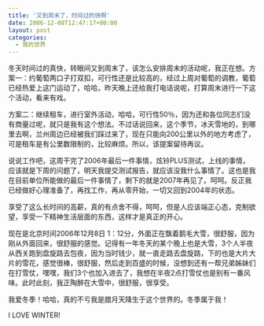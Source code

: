 ```yaml
---
title: '又到周末了，时间过的快啊'
date: 2006-12-08T12:47:17+00:00
layout: post
categories:
  - 我的世界
---
```


冬天时间过的真快，转眼间又到周末了，该怎么安排周末的活动呢，我正在想。方案一：约葡萄两口子打双扣，可行性还是比较高的，经过上周对葡萄的调教，葡萄已经热爱上这门运动了，哈哈，昨天晚上还给我打电话说呢，打算周末进行一下这个活动，看来有戏。

方案二：继续租车，进行室外活动，哈哈，可行性50％，因为还和各位同志们没有商量过呢，就只是我有这个想法。不过话说回来，这个季节，冰天雪地的，到哪里去啊，兰州周边已经被我们踩过来了，现在只能向200公里以外的地方考虑了，可是租车是有公里数限制的，比较麻烦。所以，该提案留待再议。

说说工作吧，这周干完了2006年最后一件事情，炫铃PLUS测试，上线的事情，应该就是下周的问题了，明天我提交测试报告，就应该没我什么事情了。这也是我在目前单位所能做的最后一件事情了，剩下的就是2007年再见了。呵呵。反正我已经做好心理准备了，再找工作，再从零开始，一切又回到2004年的状态。

享受了这么长时间的高薪，真的有点舍不得，呵呵，但是人应该端正心态，克制欲望，享受一下精神生活层面的东西，这样才是真正的开心。

现在是北京时间2006年12月8日 1：12分，外面正在飘着鹅毛大雪，很舒服，因为刚从外面回来，很舒服的感觉。记得有一年冬天的某个晚上也是大雪，3个人半夜从西关跑到盘旋路去包夜，因为当时钱少，就一直走路去盘旋路，下的也是大片大片的雪花，感觉很棒，很舒服，然后走到百盛的时候，没想到还有一帮兄弟姊妹们在打雪仗，嘿嘿，我们3个也加入进去了，我想在半夜2点打雪仗也是别有一番风味。此时此刻，我正陶醉在大雪中，很舒服，很享受。

我爱冬季！哈哈，真的不亏我是腊月天降生于这个世界的。冬季属于我！

I LOVE WINTER!
